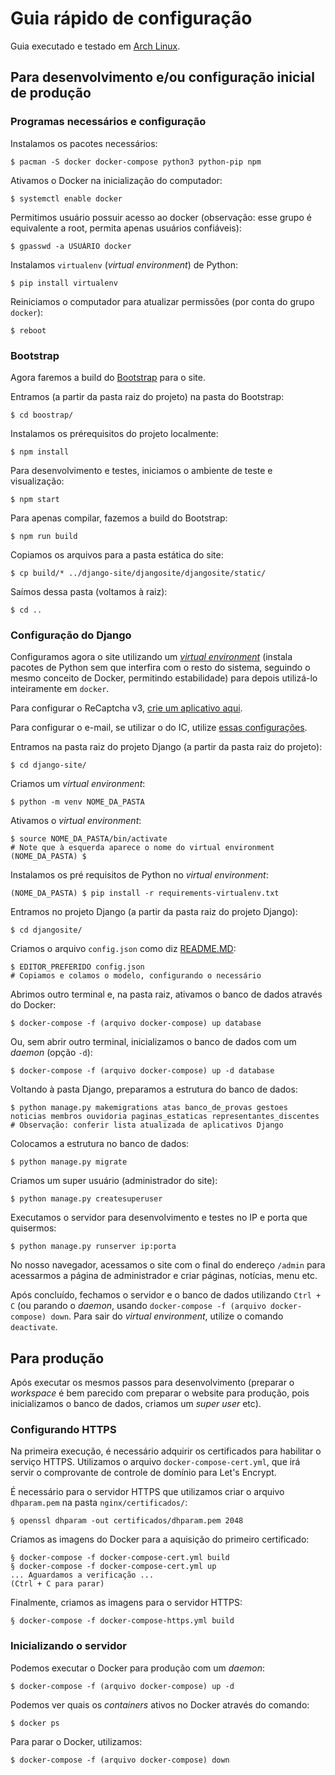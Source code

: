 # Guia rápido de configuração

Guia executado e testado em [Arch Linux](https://wiki.archlinux.org/index.php/Arch_Linux).

## Para desenvolvimento e/ou configuração inicial de produção

### Programas necessários e configuração

Instalamos os pacotes necessários:
```
$ pacman -S docker docker-compose python3 python-pip npm
```

Ativamos o Docker na inicialização do computador:
```
$ systemctl enable docker
```

Permitimos usuário possuir acesso ao docker (observação: esse grupo é
equivalente a root, permita apenas usuários confiáveis):
```
$ gpasswd -a USUÁRIO docker
```

Instalamos `virtualenv` (_virtual environment_) de Python:
```
$ pip install virtualenv
```

Reiniciamos o computador para atualizar permissões (por conta do grupo `docker`):
```
$ reboot
```

### Bootstrap

Agora faremos a build do [Bootstrap](https://getbootstrap.com/) para o site.

Entramos (a partir da pasta raiz do projeto) na pasta do Bootstrap:
```
$ cd boostrap/
```

Instalamos os prérequisitos do projeto localmente:
```
$ npm install
```

Para desenvolvimento e testes, iniciamos o ambiente de teste e visualização:
```
$ npm start
```

Para apenas compilar, fazemos a build do Bootstrap:
```
$ npm run build
```

Copiamos os arquivos para a pasta estática do site:
```
$ cp build/* ../django-site/djangosite/djangosite/static/
```

Saímos dessa pasta (voltamos à raiz):
```
$ cd ..
```

### Configuração do Django

Configuramos agora o site utilizando um [_virtual
environment_](https://docs.python.org/3/tutorial/venv.html) (instala pacotes de
Python sem que interfira com o resto do sistema, seguindo o mesmo conceito de
Docker, permitindo estabilidade) para depois utilizá-lo inteiramente em
`docker`.

Para configurar o ReCaptcha v3, [crie um aplicativo
aqui](https://www.google.com/recaptcha/admin).

Para configurar o e-mail, se utilizar o do IC, utilize [essas
configurações](https://suporte.ic.unicamp.br/alunos/email).

Entramos na pasta raiz do projeto Django (a partir da pasta raiz do projeto):
```
$ cd django-site/
```

Criamos um _virtual environment_:
```
$ python -m venv NOME_DA_PASTA
```

Ativamos o _virtual environment_:
```
$ source NOME_DA_PASTA/bin/activate
# Note que à esquerda aparece o nome do virtual environment
(NOME_DA_PASTA) $
```

Instalamos os pré requisitos de Python no _virtual environment_:
```
(NOME_DA_PASTA) $ pip install -r requirements-virtualenv.txt
```

Entramos no projeto Django (a partir da pasta raiz do projeto Django):
```
$ cd djangosite/
```

Criamos o arquivo `config.json` como diz [README.MD](README.MD):
```
$ EDITOR_PREFERIDO config.json
# Copiamos e colamos o modelo, configurando o necessário
```

Abrimos outro terminal e, na pasta raiz, ativamos o banco de dados através do
Docker:
```
$ docker-compose -f (arquivo docker-compose) up database
```
Ou, sem abrir outro terminal, inicializamos o banco de dados com um _daemon_
(opção `-d`):
```
$ docker-compose -f (arquivo docker-compose) up -d database
```

Voltando à pasta Django, preparamos a estrutura do banco de dados:
```
$ python manage.py makemigrations atas banco_de_provas gestoes noticias membros ouvidoria paginas_estaticas representantes_discentes
# Observação: conferir lista atualizada de aplicativos Django
```

Colocamos a estrutura no banco de dados:
```
$ python manage.py migrate
```

Criamos um super usuário (administrador do site):
```
$ python manage.py createsuperuser
```

Executamos o servidor para desenvolvimento e testes no IP e porta que quisermos:
```
$ python manage.py runserver ip:porta
```

No nosso navegador, acessamos o site com o final do endereço `/admin` para
acessarmos a página de administrador e criar páginas, notícias, menu etc.

Após concluído, fechamos o servidor e o banco de dados utilizando `Ctrl + C` (ou
parando o _daemon_, usando  `docker-compose -f (arquivo docker-compose) down`.
Para sair do _virtual environment_, utilize o comando `deactivate`.


## Para produção

Após executar os mesmos passos para desenvolvimento (preparar o _workspace_ é
bem parecido com preparar o website para produção, pois inicializamos o banco de
dados, criamos um _super user_ etc).

### Configurando HTTPS

Na primeira execução, é necessário adquirir os certificados para habilitar o
serviço HTTPS. Utilizamos o arquivo `docker-compose-cert.yml`, que irá servir o
comprovante de controle de domínio para Let's Encrypt.

É necessário para o servidor HTTPS que utilizamos criar o arquivo `dhparam.pem`
na pasta `nginx/certificados/`:
```
§ openssl dhparam -out certificados/dhparam.pem 2048
```

Criamos as imagens do Docker para a aquisição do primeiro certificado:
```
§ docker-compose -f docker-compose-cert.yml build
§ docker-compose -f docker-compose-cert.yml up
... Aguardamos a verificação ...
(Ctrl + C para parar)
```

Finalmente, criamos as imagens para o servidor HTTPS:
```
§ docker-compose -f docker-compose-https.yml build
```

### Inicializando o servidor

Podemos executar o Docker para produção com um _daemon_:
```
$ docker-compose -f (arquivo docker-compose) up -d
```

Podemos ver quais os _containers_ ativos no Docker através do comando:
```
$ docker ps
```

Para parar o Docker, utilizamos:
```
$ docker-compose -f (arquivo docker-compose) down
```
